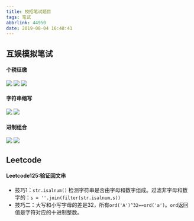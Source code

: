 ```yaml
---
title: 校招笔试题目
tags: 笔试
abbrlink: 44950
date: 2019-08-04 16:48:41
---
```


## 互娱模拟笔试
#### 个税征缴
![](https://i.loli.net/2019/08/04/Rxiw6QHvKYTr8tB.png)
![](https://i.loli.net/2019/08/04/7b45cCrzgojEaXD.png)
![](https://i.loli.net/2019/08/04/iMvLtYcwTNOhR17.png)

#### 字符串缩写
![](https://i.loli.net/2019/08/04/orbd5SFXlKuyfqc.png)
![](https://i.loli.net/2019/08/04/vB9uUo3OGENXsLf.png)

#### 进制组合
![](https://i.loli.net/2019/08/04/KTcl4Hmix5btUjX.png)
![](https://i.loli.net/2019/08/04/XwqgncvWjMmVTEy.png)

## Leetcode
#### Leetcode125:验证回文串
- 技巧1：`str.isalnum()` 检测字符串是否由字母和数字组成。过滤非字母和数字的：`s = ''.join(filter(str.isalnum,s))`
- 技巧二：大写和小写字母的差是32，所有`ord('A')^32==ord('a')`。`ord`返回值是字符对应的十进制整数。
